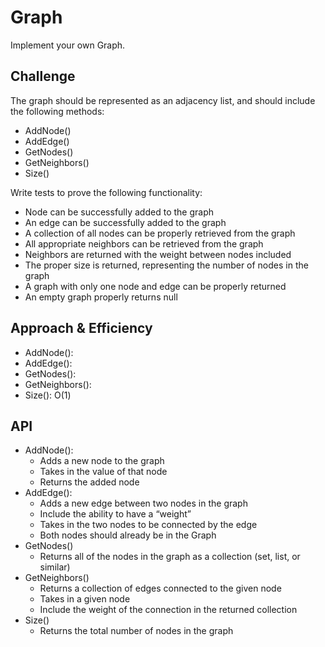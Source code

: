 # Graph

Implement your own Graph.

## Challenge

The graph should be represented as an adjacency list, and should include the following methods:

- AddNode()
- AddEdge()
- GetNodes()
- GetNeighbors()
- Size()

Write tests to prove the following functionality:

- Node can be successfully added to the graph
- An edge can be successfully added to the graph
- A collection of all nodes can be properly retrieved from the graph
- All appropriate neighbors can be retrieved from the graph
- Neighbors are returned with the weight between nodes included
- The proper size is returned, representing the number of nodes in the graph
- A graph with only one node and edge can be properly returned
- An empty graph properly returns null

## Approach & Efficiency

- AddNode():
- AddEdge():
- GetNodes():
- GetNeighbors():
- Size(): O(1)

## API

- AddNode():
  - Adds a new node to the graph
  - Takes in the value of that node
  - Returns the added node
- AddEdge():
  - Adds a new edge between two nodes in the graph
  - Include the ability to have a “weight”
  - Takes in the two nodes to be connected by the edge
  - Both nodes should already be in the Graph
- GetNodes()
  - Returns all of the nodes in the graph as a collection (set, list, or similar)
- GetNeighbors()
  - Returns a collection of edges connected to the given node
  - Takes in a given node
  - Include the weight of the connection in the returned collection
- Size()
  - Returns the total number of nodes in the graph
